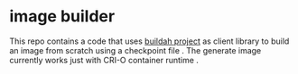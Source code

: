 # image builder 
This repo contains a code that uses [buildah project](https://github.com/containers/buildah) as client library to build an image from scratch using a checkpoint file .
The generate image currently works just with CRI-O container runtime .